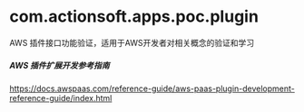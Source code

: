 # com.actionsoft.apps.poc.plugin
AWS 插件接口功能验证，适用于AWS开发者对相关概念的验证和学习

##### AWS 插件扩展开发参考指南

https://docs.awspaas.com/reference-guide/aws-paas-plugin-development-reference-guide/index.html
